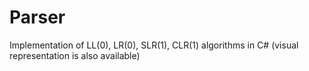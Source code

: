 # Parser
Implementation of LL(0), LR(0), SLR(1), CLR(1) algorithms in C# (visual representation is also available)
